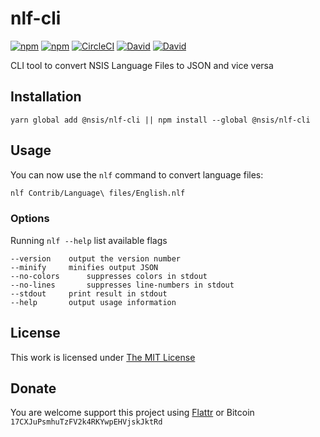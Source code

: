 # nlf-cli

[![npm](https://flat.badgen.net/npm/license/@nsis/nlf-cli)](https://www.npmjs.org/package/@nsis/nlf-cli)
[![npm](https://flat.badgen.net/npm/v/@nsis/nlf-cli)](https://www.npmjs.org/package/@nsis/nlf-cli)
[![CircleCI](https://flat.badgen.net/circleci/github/idleberg/node-nlf-cli)](https://circleci.com/gh/idleberg/node-nlf-cli)
[![David](https://flat.badgen.net/david/dep/idleberg/node-nlf-cli)](https://david-dm.org/idleberg/node-nlf-cli)
[![David](https://flat.badgen.net/david/dev/idleberg/node-nlf-cli)](https://david-dm.org/idleberg/node-nlf-cli?type=dev)

CLI tool to convert NSIS Language Files to JSON and vice versa

## Installation

`yarn global add @nsis/nlf-cli || npm install --global @nsis/nlf-cli`

## Usage

You can now use the `nlf` command to convert language files:

```sh
nlf Contrib/Language\ files/English.nlf
```

### Options

Running `nlf --help` list available flags

```
--version    output the version number
--minify     minifies output JSON
--no-colors      suppresses colors in stdout
--no-lines       suppresses line-numbers in stdout
--stdout     print result in stdout
--help       output usage information
```

## License

This work is licensed under [The MIT License](https://opensource.org/licenses/MIT)

## Donate

You are welcome support this project using [Flattr](https://flattr.com/submit/auto?user_id=idleberg&url=https://github.com/idleberg/node-nlf-cli) or Bitcoin `17CXJuPsmhuTzFV2k4RKYwpEHVjskJktRd`
